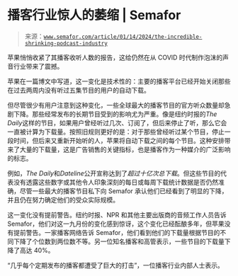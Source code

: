 <!--yml

类别：未分类

日期：2024-05-27 14:48:27

-->

# 播客行业惊人的萎缩 | Semafor

> 来源：[`www.semafor.com/article/01/14/2024/the-incredible-shrinking-podcast-industry`](https://www.semafor.com/article/01/14/2024/the-incredible-shrinking-podcast-industry)

苹果悄悄收紧了其播客收听人数的报告，这给仍然在从 COVID 时代制作泡沫的声音行业带来了震撼。

苹果在一篇博文中写道，这一变化是技术性的：主要的播客平台已经开始关闭那些在过去两周内没有听过五集节目的用户的自动下载。

但尽管很少有用户注意到这种变化，一些全球最大的播客节目的官方听众数量却急剧下降。那些经常发布的长期节目受到的影响尤为严重。像是纽约时报的*The Daily*这样的节目，如果用户曾经听过几次、订阅了，但后来停止了听，那么它会一直被计算为下载量。按照旧规则更好的是：对于那些曾经听过某个节目，停止一段时间，但后来又重新开始听的人，苹果将自动下载之间的每个节目。这种安排带来了大量的下载量，这是广告销售的关键指标，也是播客作为一种媒介的广泛影响的标志。

例如，*The Daily*和*Dateline*公开宣称达到了*超过十亿次总下载*。但这些节目的代表没有透露这些数字或其他令人印象深刻的每日或每周下载统计数据是否仍然准确，尽管一些最大的播客节目私下向 Semafor 承认他们已经看到了明显的下降，并且仍在努力确定他们的受众实际规模。

这一变化没有提前警告。纽约时报、NPR 和其他主要出版商的音频工作人员告诉 Semafor，他们对这一九月份的变化感到惊讶，这个变化已经酝酿多年，但苹果没有提前警告。一家播客网络告诉 Semafor，他们看到他们的下载量根据节目的不同下降了个位数到两位数不等。另一位知名播客和高管表示，一些节目的下载量下降了高达 40%。

“几乎每个定期发布的播客都遭受了巨大的打击”，一位播客行业内部人士表示。
